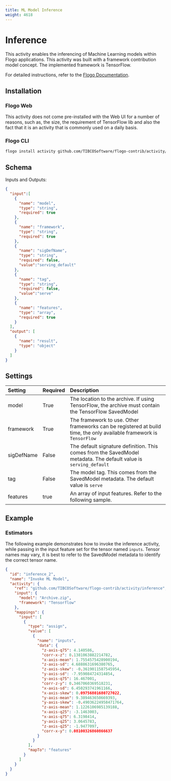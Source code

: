 ```yaml
---
title: ML Model Inference
weight: 4618
---
```


# Inference
This activity enables the inferencing of Machine Learning models within Flogo applications. This activity was built with a framework contribution model concept. The implemented framework is TensorFlow.

For detailed instructions, refer to the [Flogo Documentation](https://tibcosoftware.github.io/flogo/development/flows/tensorflow/).

## Installation
### Flogo Web
This activity does not come pre-installed with the Web UI for a number of reasons, such as, the size, the requirement of TensorFlow lib and also the fact that it is an activity that is commonly used on a daily basis.

### Flogo CLI
```bash
flogo install activity github.com/TIBCOSoftware/flogo-contrib/activity/inference
```

## Schema
Inputs and Outputs:

```json
{
  "input":[
    {
      "name": "model",
      "type": "string",
      "required": true
    },
    {
      "name": "framework",
      "type": "string",
      "required": true
    },
    {
      "name": "sigDefName",
      "type": "string",
      "required": false,
      "value":"serving_default"
    },
    {
      "name": "tag",
      "type": "string",
      "required": false,
      "value":"serve"
    },
    {
      "name": "features",
      "type": "array",
      "required": true
    }
  ],
  "output": [
    {
      "name": "result",
      "type": "object"
    }
  ]
}
```
## Settings
| Setting     | Required | Description |
|:------------|:---------|:------------|
| model      | True     | The location to the archive. If using TensorFlow, the archive must contain the TensorFlow SavedModel |
| framework         | True     | The framework to use. Other frameworks can be registered at build time, the only available framework is `TensorFlow` |
| sigDefName       | False    | The default signature definition. This comes from the SavedModel metadata. The default value is `serving_default` |
| tag  | False    | The model tag. This comes from the SavedModel metadata. The default value is `serve` |
| features | true    | An array of input features. Refer to the following sample. |


## Example

### Estimators
The following example demonstrates how to invoke the inference activity, while passing in the input feature set for the tensor named `inputs`. Tensor names may vary, it is best to refer to the SavedModel metadata to identify the correct tensor name.

```json
{
  "id": "inference_2",
  "name": "Invoke ML Model",
  "activity": {
    "ref": "github.com/TIBCOSoftware/flogo-contrib/activity/inference",
    "input": {
      "model": "Archive.zip",
      "framework": "Tensorflow"
    },
    "mappings": {
      "input": [
        {
          "type": "assign",
          "value": [
            {
              "name": "inputs",
              "data": {
                "z-axis-q75": 4.140586,
                "corr-x-z": 0.1381063882214782,
                "x-axis-mean": 1.7554575428900194,
                "z-axis-sd": 4.6888631696380765,
                "z-axis-skew": -0.3619011587545954,
                "y-axis-sd": -7.959084724314854,
                "y-axis-q75": 16.467001,
                "corr-z-y": 0.3467060369518231,
                "x-axis-sd": 6.450293741961166,
                "x-axis-skew": 0.09756801680727022,
                "y-axis-mean": 9.389463650669393,
                "y-axis-skew": -0.49036224958471764,
                "z-axis-mean": 1.1226106985139188,
                "x-axis-q25": -3.1463003,
                "x-axis-q75": 6.3198414,
                "y-axis-q25": 3.0645783,
                "z-axis-q25": -1.9477097,
                "corr-x-y": 0.08100326860866637
              }
            }
          ],
          "mapTo": "features"
        }
      ]
    }
  }
}
```